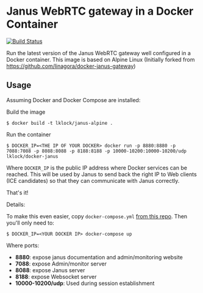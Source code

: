 # Janus WebRTC gateway in a Docker Container

[![Build Status](https://travis-ci.org/lklock/janus-alpine.svg?branch=master)](https://travis-ci.org/lklock/janus-alpine)

Run the latest version of the Janus WebRTC gateway well configured in a Docker container.
This image is based on Alpine Linux (Initially forked from https://github.com/linagora/docker-janus-gateway)

## Usage

Assuming Docker and Docker Compose are installed:

Build the image

```shell
$ docker build -t lklock/janus-alpine .
```

Run the container

```shell
$ DOCKER_IP=<THE IP OF YOUR DOCKER> docker run -p 8880:8880 -p 7088:7088 -p 8088:8088 -p 8188:8188 -p 10000-10200:10000-10200/udp lklock/docker-janus
```

Where `DOCKER_IP` is the public IP address where Docker services can be reached. This will be used by Janus to send back the right IP to Web clients (ICE candidates) so that they can communicate with Janus correctly.

That's it!

Details:

To make this even easier, copy `docker-compose.yml` [from this repo](https://github.com/lklock/docker-janus-gateway/blob/master/docker-compose.yml). Then you'll only need to:

```shell
$ DOCKER_IP=<YOUR DOCKER IP> docker-compose up
```

Where ports:
  - **8880**: expose janus documentation and admin/monitoring website
  - **7088**: expose Admin/monitor server
  - **8088**: expose Janus server
  - **8188**: expose Websocket server
  - **10000-10200/udp**: Used during session establishment

